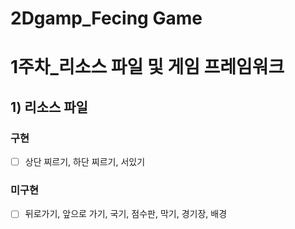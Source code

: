 # 2Dgamp_Fecing Game

# 1주차_리소스 파일 및 게임 프레임워크

## 1) 리소스 파일

### 구현

- [ ]  상단 찌르기, 하단 찌르기, 서있기

### 미구현

- [ ]  뒤로가기, 앞으로 가기, 국기, 점수판, 막기, 경기장, 배경
